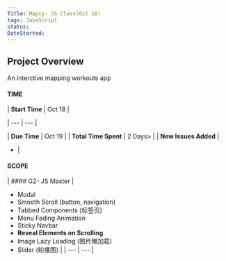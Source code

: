 ```yaml
---
Title: Mapty- JS Class(Oct 18)
tags: JavaScript
status:
DateStarted:
---
```


## Project Overview

An interctive mapping workouts app

#### TIME

| **Start Time** | Oct 18 |

| --- | --- |

| **Due Time** | Oct 19 |
| **Total Time Spent** | 2 Days> |
| **New Issues Added** |

- |

#### SCOPE

| #### G2- JS Master
|

- Modal
- Smooth Scroll (button, navigation)
- Tabbed Components (标签页)
- Menu Fading Animation
- Sticky Navbar
- **Reveal Elements on Scrolling**
- Image Lazy Loading (图片懒加载)
- Slider (轮播图)
  |
  | --- | --- |
